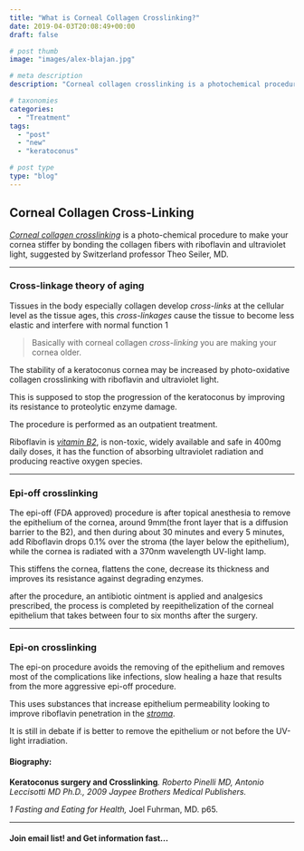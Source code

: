 ```yaml
---
title: "What is Corneal Collagen Crosslinking?"
date: 2019-04-03T20:08:49+00:00
draft: false

# post thumb
image: "images/alex-blajan.jpg"

# meta description
description: "Corneal collagen crosslinking is a photochemical procedure to make your cornea stiffer by bonding the collagen fibers with riboflavin and ultraviolet light"

# taxonomies
categories: 
  - "Treatment"
tags:
  - "post"
  - "new"
  - "keratoconus"

# post type
type: "blog"
---
```

Corneal Collagen Cross-Linking
------------------------------

[_Corneal collagen crosslinking_](https://en.wikipedia.org/wiki/Corneal_collagen_cross-linking) is a photo-chemical procedure to make your cornea stiffer by bonding the collagen fibers with riboflavin and ultraviolet light, suggested by Switzerland professor Theo Seiler, MD.

* * *

### Cross-linkage theory of aging

Tissues in the body especially collagen develop _cross-links_ at the cellular level as the tissue ages, this _cross-linkages_ cause the tissue to become less elastic and interfere with normal function 1

> Basically with corneal collagen _cross-linking_ you are making your cornea older.

The stability of a keratoconus cornea may be increased by photo-oxidative collagen crosslinking with riboflavin and ultraviolet light.

This is supposed to stop the progression of the keratoconus by improving its resistance to proteolytic enzyme damage.

The procedure is performed as an outpatient treatment.

Riboflavin is [_vitamin B2_](https://en.wikipedia.org/wiki/Riboflavin), is non-toxic, widely available and safe in 400mg daily doses, it has the function of absorbing ultraviolet radiation and producing reactive oxygen species.

* * *

### Epi-off crosslinking

The epi-off (FDA approved) procedure is after topical anesthesia to remove the epithelium of the cornea, around 9mm(the front layer that is a diffusion barrier to the B2), and then during about 30 minutes and every 5 minutes, add Riboflavin drops 0.1% over the stroma (the layer below the epithelium), while the cornea is radiated with a 370nm wavelength UV-light lamp.

This stiffens the cornea, flattens the cone, decrease its thickness and improves its resistance against degrading enzymes.

after the procedure, an antibiotic ointment is applied and analgesics prescribed, the process is completed by reepithelization of the corneal epithelium that takes between four to six months after the surgery.

* * *

### Epi-on crosslinking

The epi-on procedure avoids the removing of the epithelium and removes most of the complications like infections, slow healing a haze that results from the more aggressive epi-off procedure.

This uses substances that increase epithelium permeability looking to improve riboflavin penetration in the [_stroma_](https://en.wikipedia.org/wiki/Stroma_of_cornea).

It is still in debate if is better to remove the epithelium or not before the UV-light irradiation.

#### **Biography**:

**Keratoconus surgery and Crosslinking**_. Roberto Pinelli MD, Antonio Leccisotti MD Ph.D., 2009 Jaypee Brothers Medical Publishers._

_1 Fasting and Eating for Health,_ Joel Fuhrman, MD. p65.

* * *

#### Join email list! and Get information fast...